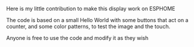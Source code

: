 Here is my little contribution to make this display work on ESPHOME

The code is based on a small Hello World with some buttons that act on a counter, and some color patterns, to test the image and the touch.

Anyone is free to use the code and modify it as they wish
